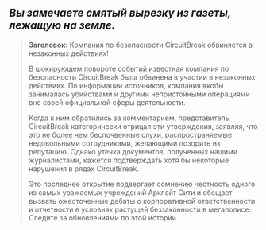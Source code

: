 ## _Вы замечаете смятый вырезку из газеты, лежащую на земле._

> **Заголовок:** Компания по безопасности CircuitBreak обвиняется в незаконных действиях!
>
> В шокирующем повороте событий известная компания по безопасности CircuitBreak была обвинена в участии в незаконных действиях. По информации источников, компания якобы занималась убийствами и другими непристойными операциями вне своей официальной сферы деятельности.
>
> Когда к ним обратились за комментарием, представитель CircuitBreak категорически отрицал эти утверждения, заявляя, что это не более чем беспочвенные слухи, распространяемые недовольными сотрудниками, желающими позорить их репутацию. Однако утечка документов, полученных нашими журналистами, кажется подтверждать хотя бы некоторые нарушения в рядах CircuitBreak.
>
> Это последнее открытие подвергает сомнению честность одного из самых уважаемых учреждений Арклайт Сити и обещает вызвать ожесточенные дебаты о корпоративной ответственности и отчетности в условиях растущей беззаконности в мегаполисе. Следите за обновлениями по этой истории..
